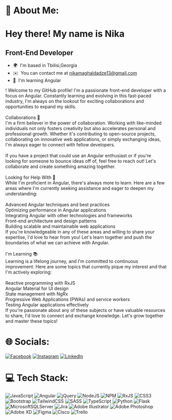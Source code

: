 # 💫 About Me:

# [](https://user-images.githubusercontent.com/18350557/176309783-0785949b-9127-417c-8b55-ab5a4333674e.gif)Hey there! My name is Nika

## Front-End Developer

- 🌍  I'm based in Tbilisi,Georgia
- ✉️  You can contact me at [nikamaghaldadze13@gmail.com](mailto:nikamaghaldadze13@gmail.com)
- 🧠  I'm learning Angular

! Welcome to my GitHub profile! I'm a passionate front-end developer with a focus on Angular. Constantly learning and evolving in this fast-paced industry, I'm always on the lookout for exciting collaborations and opportunities to expand my skills.<br><br>Collaborations 💼<br>I'm a firm believer in the power of collaboration. Working with like-minded individuals not only fosters creativity but also accelerates personal and professional growth. Whether it's contributing to open-source projects, collaborating on innovative web applications, or simply exchanging ideas, I'm always eager to connect with fellow developers.<br><br>If you have a project that could use an Angular enthusiast or if you're looking for someone to bounce ideas off of, feel free to reach out! Let's collaborate and create something amazing together.<br><br>Looking for Help With 🤝<br>While I'm proficient in Angular, there's always more to learn. Here are a few areas where I'm currently seeking assistance and eager to deepen my understanding:<br><br>Advanced Angular techniques and best practices<br>Optimizing performance in Angular applications<br>Integrating Angular with other technologies and frameworks<br>Front-end architecture and design patterns<br>Building scalable and maintainable web applications<br>If you're knowledgeable in any of these areas and willing to share your expertise, I'd love to hear from you! Let's learn together and push the boundaries of what we can achieve with Angular.<br><br>I'm Learning 📚<br>Learning is a lifelong journey, and I'm committed to continuous improvement. Here are some topics that currently pique my interest and that I'm actively exploring:<br><br>Reactive programming with RxJS<br>Angular Material for UI design<br>State management with NgRx<br>Progressive Web Applications (PWAs) and service workers<br>Testing Angular applications effectively<br>If you're passionate about any of these subjects or have valuable resources to share, I'd love to connect and exchange knowledge. Let's grow together and master these topics!

# 🌐 Socials:

[![Facebook](https://img.shields.io/badge/Facebook-%231877F2.svg?logo=Facebook&logoColor=white)](https://facebook.com/https://www.facebook.com/nika.magaldadze.1) [![Instagram](https://img.shields.io/badge/Instagram-%23E4405F.svg?logo=Instagram&logoColor=white)](https://instagram.com/https://www.instagram.com/nicksonm_/) [![LinkedIn](https://img.shields.io/badge/LinkedIn-%230077B5.svg?logo=linkedin&logoColor=white)](https://linkedin.com/in/https://www.linkedin.com/in/nika-maghaldadze-556345261/)

# 💻 Tech Stack:

![JavaScript](https://img.shields.io/badge/javascript-%23323330.svg?style=for-the-badge&logo=javascript&logoColor=%23F7DF1E) ![Angular](https://img.shields.io/badge/angular-%23DD0031.svg?style=for-the-badge&logo=angular&logoColor=white) ![jQuery](https://img.shields.io/badge/jquery-%230769AD.svg?style=for-the-badge&logo=jquery&logoColor=white) ![NodeJS](https://img.shields.io/badge/node.js-6DA55F?style=for-the-badge&logo=node.js&logoColor=white) ![NPM](https://img.shields.io/badge/NPM-%23CB3837.svg?style=for-the-badge&logo=npm&logoColor=white) ![RxJS](https://img.shields.io/badge/rxjs-%23B7178C.svg?style=for-the-badge&logo=reactivex&logoColor=white) ![CSS3](https://img.shields.io/badge/css3-%231572B6.svg?style=for-the-badge&logo=css3&logoColor=white) ![Bootstrap](https://img.shields.io/badge/bootstrap-%238511FA.svg?style=for-the-badge&logo=bootstrap&logoColor=white) ![TailwindCSS](https://img.shields.io/badge/tailwindcss-%2338B2AC.svg?style=for-the-badge&logo=tailwind-css&logoColor=white) ![SASS](https://img.shields.io/badge/SASS-hotpink.svg?style=for-the-badge&logo=SASS&logoColor=white) ![TypeScript](https://img.shields.io/badge/typescript-%23007ACC.svg?style=for-the-badge&logo=typescript&logoColor=white) ![Python](https://img.shields.io/badge/python-3670A0?style=for-the-badge&logo=python&logoColor=ffdd54) ![Flask](https://img.shields.io/badge/flask-%23000.svg?style=for-the-badge&logo=flask&logoColor=white) ![MicrosoftSQLServer](https://img.shields.io/badge/Microsoft%20SQL%20Server-CC2927?style=for-the-badge&logo=microsoft%20sql%20server&logoColor=white) ![Jira](https://img.shields.io/badge/jira-%230A0FFF.svg?style=for-the-badge&logo=jira&logoColor=white) ![Adobe Illustrator](https://img.shields.io/badge/adobe%20illustrator-%23FF9A00.svg?style=for-the-badge&logo=adobe%20illustrator&logoColor=white) ![Adobe Photoshop](https://img.shields.io/badge/adobe%20photoshop-%2331A8FF.svg?style=for-the-badge&logo=adobe%20photoshop&logoColor=white) ![Adobe XD](https://img.shields.io/badge/Adobe%20XD-470137?style=for-the-badge&logo=Adobe%20XD&logoColor=#FF61F6) ![Figma](https://img.shields.io/badge/figma-%23F24E1E.svg?style=for-the-badge&logo=figma&logoColor=white) ![Cisco](https://img.shields.io/badge/cisco-%23049fd9.svg?style=for-the-badge&logo=cisco&logoColor=black) ![Trello](https://img.shields.io/badge/Trello-%23026AA7.svg?style=for-the-badge&logo=Trello&logoColor=white)
<br /><br />
